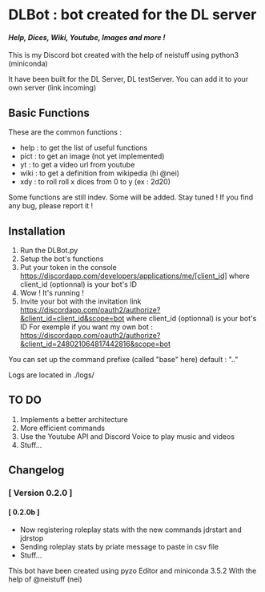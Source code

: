 # DLBot : bot created for the DL server
#### *Help, Dices, Wiki, Youtube, Images and more !*

This is my Discord bot created with the help of neistuff using python3 (miniconda)

It have been built for the DL Server, DL testServer. 
You can add it to your own server (link incoming)

## Basic Functions
These are the common functions : 
* help   : to get the list of useful functions
* pict   : to get an image (not yet implemented)
* yt     : to get a video url from youtube
* wiki   : to get a definition from wikipedia (hi @nei)
* xdy    : to roll roll x dices from 0 to y (ex : 2d20)

Some functions are still indev. Some will be added. Stay tuned !
If you find any bug, please report it !

## Installation
1. Run the DLBot.py
2. Setup the bot's functions
3. Put your token in the console 
  https://discordapp.com/developers/applications/me/[client_id] where client_id (optionnal) is your bot's ID
4. Wow ! It's running !
5. Invite your bot with the invitation link
  https://discordapp.com/oauth2/authorize?&client_id=client_id&scope=bot where client_id (optionnal) is your bot's ID
  For exemple if you want my own bot : https://discordapp.com/oauth2/authorize?&client_id=248021064817442816&scope=bot

You can set up the command prefixe (called "base" here) default : ".."

Logs are located in ./logs/

## TO DO

 1. Implements a better architecture
 2. More efficient commands
 3. Use the Youtube API and Discord Voice to play music and videos
 4. Stuff...

## Changelog
### [ Version 0.2.0 ]
####  [ 0.2.0b ]
- Now registering roleplay stats with the new commands jdrstart and jdrstop
- Sending roleplay stats by priate message to paste in csv file
- Stuff...



This bot have been created using pyzo Editor and miniconda 3.5.2
With the help of @neistuff (nei)
